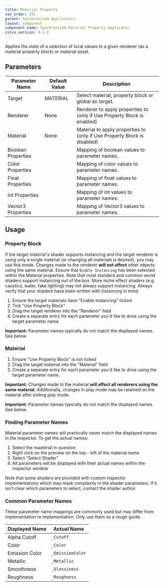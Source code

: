 ```yaml
---
title: Material Property
nav_order: 251
parent: Synchronized Applicators
layout: component
component_name: Synchronized Material Property Applicator
since_version: 0.1.0
---
```


Applies the state of a selection of local values to a given renderer (as a material property block) or material asset.

## Parameters

| Parameter Name     | Default Value | Description                                                              |
|--------------------|---------------|--------------------------------------------------------------------------|
| Target             | MATERIAL      | Select material, property block or global as target.                     |
| Renderer           | None          | Renderer to apply properties to (only if Use Property Block is enabled)  |
| Material           | None          | Material to apply properties to (only if Use Property Block is disabled) |
| Boolean Properties |               | Mapping of boolean values to parameter names.                            |
| Color Properties   |               | Mapping of color values to parameter names.                              |
| Float Properties   |               | Mapping of float values to parameter names.                              |
| Int Properties     |               | Mapping of int values to parameter names.                                |
| Vector3 Properties |               | Mapping of Vector3 values to parameter names.                            |

## Usage

### Property Block

If the target material's shader supports instancing and the target renderer is using only a single material (or
changing all materials is desired), you may use this mode. Changes made to the renderer **will not affect** other
objects using the same material. Ensure that `Enable Instancing` has been selected within the Material properties.
Note that most standard and common world shaders support instancing out of the box. More niche effect shaders (e.g.
caustics, water, fake lighting) may not always support instancing. Always verify that your shaders have been written
with instancing in mind.

1. Ensure the target materials have "Enable Instancing" ticked
2. Tick "Use Property Block"
3. Drag the target renderer into the "Renderer" field
4. Create a separate entry for each parameter you'd like to drive using the target parameter name.

**Important:** Parameter names typically do not match the displayed names. See below.

### Material

1. Ensure "Use Property Block" is not ticked
2. Drag the target material into the "Material" field
3. Create a separate entry for each parameter you'd like to drive using the target parameter name.

**Important:** Changes made to the material **will affect all renderers using the same material**. Additionally,
changes in play mode may be retained on the material after exiting play mode.

**Important:** Parameter names typically do not match the displayed names. See below.

### Finding Parameter Names

Material parameter names will practically never match the displayed names in the inspector. To get the actual names:

1. Select the maaterial in question
2. Right click on the preview on the top - left of the material name
3. Select "Select Shader"
4. All parameters will be displayed with their actual names within the inspector window

Note that some shaders are provided with custom inspector implementations which may mask complexity in the shader
parameters. If it isn't clear which parameters to select, contact the shader author.

### Common Parameter Names

These parameter name mappings are commonly used but may differ from implementation to implementation. Only use them
as a rough guide.

| Displayed Name | Actual Name      |
|----------------|------------------|
| Alpha Cutoff   | `_Cutoff`        |
| Color          | `_Color`         |
| Emission Color | `_EmissionColor` |
| Metallic       | `_Metallic`      |
| Smoothness     | `_Glossiness`    |
| Roughness      | `_Roughness`     |